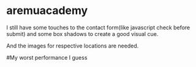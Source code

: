 # aremuacademy

I still have some touches to the contact form(like javascript check before submit) and some box shadows to create a good visual cue.

And the images for respective locations are needed.

#My worst performance I guess
